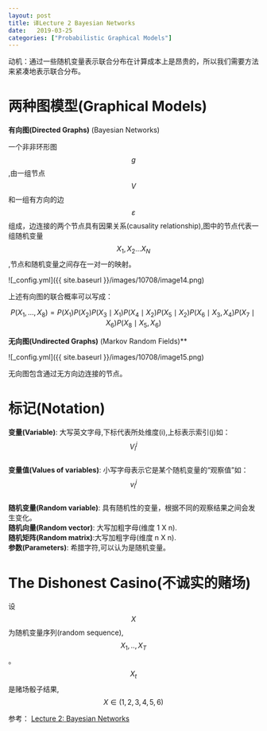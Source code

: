 ```yaml
---
layout: post
title: 译Lecture 2 Bayesian Networks
date:   2019-03-25
categories: ["Probabilistic Graphical Models"]
---  
```


动机：通过一些随机变量表示联合分布在计算成本上是昂贵的，所以我们需要方法来紧凑地表示联合分布。  

# 两种图模型(Graphical Models)  


**有向图(Directed Graphs)** (Bayesian Networks)  

一个非非环形图$$g$$,由一组节点$$V$$和一组有方向的边$$\varepsilon$$组成，边连接的两个节点具有因果关系(causality relationship),图中的节点代表一组随机变量$$X_{1},X_{2}...X_{N}$$,节点和随机变量之间存在一对一的映射。 

![_config.yml]({{ site.baseurl }}/images/10708/image14.png)  
 

上述有向图的联合概率可以写成：

$$P(X_{1},...,X_{8})=P(X_{1})P(X_{2})P(X_{3}\mid X_{1})P(X_{4}\mid X_{2})P(X_{5}\mid X_{2})P(X_{6}\mid X_{3},X_{4})P(X_{7}\mid X_{6})P(X_{8}\mid X_{5},X_{6})$$   


**无向图(Undirected Graphs)** (Markov Random Fields)**  

![_config.yml]({{ site.baseurl }}/images/10708/image15.png)   

无向图包含通过无方向边连接的节点。  


# 标记(Notation)   

**变量(Variable)**: 大写英文字母,下标代表所处维度(i),上标表示索引(j)如：$$ V_{i}^j $$    
**变量值(Values of variables)**: 小写字母表示它是某个随机变量的“观察值”如：$$v_{i}^j$$   
**随机变量(Random variable)**: 具有随机性的变量，根据不同的观察结果之间会发生变化。   
**随机向量(Random vector)**: 大写加粗字母(维度 1 X n).   
**随机矩阵(Random matrix)**:大写加粗字母(维度 n X n).   
**参数(Parameters)**: 希腊字符,可以认为是随机变量。   

# The Dishonest Casino(不诚实的赌场)  

设$$X$$为随机变量序列(random sequence),$$X_{1},..,X_{T}$$。$$X_{t}$$是赌场骰子结果,$$X \in (1,2,3,4,5,6)$$


参考：
[Lecture 2: Bayesian Networks](https://sailinglab.github.io/pgm-spring-2019/notes/lecture-02/)